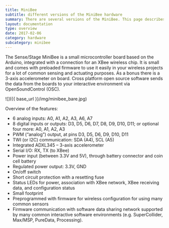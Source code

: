 ```yaml
---
title: MiniBee
subtitle: different versions of the MiniBee hardware
summary: There are several versions of the MiniBee. This page describes the main features of the MiniBee and links to the different versions of the board.
layout: documentation
type: overview
date: 2017-02-06
category: hardware
subcategory: minibee
---
```


The Sense/Stage MiniBee is a small microcontroller board based on the Arduino, integrated with a connection for an XBee wireless chip. It is small and comes with preloaded firmware to use it easily in your wireless projects for a lot of common sensing and actuating purposes. As a bonus there is a 3-axis accelerometer on board. Cross platform open source software sends the data from the boards to your interactive environment via OpenSoundControl (OSC).

![]({{ base_url }}/img/minibee_bare.jpg)

Overview of the features:

* 6 analog inputs: A0, A1, A2, A3, A6, A7
* 8 digital inputs or outputs: D3, D5, D6, D7, D8, D9, D10, D11; or optional four more: A0, A1, A2, A3
* PWM (“analog”) output, at pins D3, D5, D6, D9, D10, D11
* TWI (or I2C) communication: SDA (A4), SCL (A5)
* Integrated ADXL345 – 3-axis accelerometer
* Serial I/O: RX, TX (to XBee)
* Power input (between 3.3V and 5V), through battery connector and coin cell battery
* Regulated power output: 3.3V, GND
* On/off switch
* Short circuit protection with a resetting fuse
* Status LEDs for power, association with XBee network, XBee receiving data, and configuration status
* Small footprint
* Preprogrammed with firmware for wireless configuration for using many common sensors
* Firmware communication with software data sharing network supported by many common interactive software environments (e.g. SuperCollider, Max/MSP, PureData, Processing).
